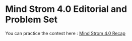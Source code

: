 # Mind Strom 4.0 Editorial and Problem Set
<p>
You can practice the contest here : <a href="https://codeforces.com/contestInvitation/4284d68fadff82c5b861d3818b70eca85ee1011e">Mind Strom 4.0 Recap</a>
</p>